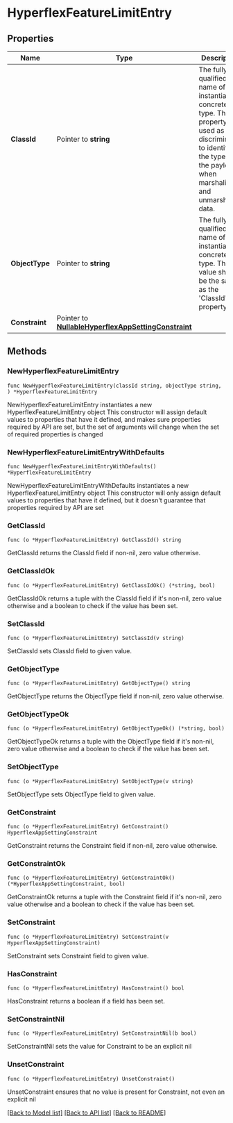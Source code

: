 # HyperflexFeatureLimitEntry

## Properties

Name | Type | Description | Notes
------------ | ------------- | ------------- | -------------
**ClassId** | Pointer to **string** | The fully-qualified name of the instantiated, concrete type. This property is used as a discriminator to identify the type of the payload when marshaling and unmarshaling data. | [default to "hyperflex.FeatureLimitEntry"]
**ObjectType** | Pointer to **string** | The fully-qualified name of the instantiated, concrete type. The value should be the same as the &#39;ClassId&#39; property. | [default to "hyperflex.FeatureLimitEntry"]
**Constraint** | Pointer to [**NullableHyperflexAppSettingConstraint**](hyperflex.AppSettingConstraint.md) |  | [optional] 

## Methods

### NewHyperflexFeatureLimitEntry

`func NewHyperflexFeatureLimitEntry(classId string, objectType string, ) *HyperflexFeatureLimitEntry`

NewHyperflexFeatureLimitEntry instantiates a new HyperflexFeatureLimitEntry object
This constructor will assign default values to properties that have it defined,
and makes sure properties required by API are set, but the set of arguments
will change when the set of required properties is changed

### NewHyperflexFeatureLimitEntryWithDefaults

`func NewHyperflexFeatureLimitEntryWithDefaults() *HyperflexFeatureLimitEntry`

NewHyperflexFeatureLimitEntryWithDefaults instantiates a new HyperflexFeatureLimitEntry object
This constructor will only assign default values to properties that have it defined,
but it doesn't guarantee that properties required by API are set

### GetClassId

`func (o *HyperflexFeatureLimitEntry) GetClassId() string`

GetClassId returns the ClassId field if non-nil, zero value otherwise.

### GetClassIdOk

`func (o *HyperflexFeatureLimitEntry) GetClassIdOk() (*string, bool)`

GetClassIdOk returns a tuple with the ClassId field if it's non-nil, zero value otherwise
and a boolean to check if the value has been set.

### SetClassId

`func (o *HyperflexFeatureLimitEntry) SetClassId(v string)`

SetClassId sets ClassId field to given value.


### GetObjectType

`func (o *HyperflexFeatureLimitEntry) GetObjectType() string`

GetObjectType returns the ObjectType field if non-nil, zero value otherwise.

### GetObjectTypeOk

`func (o *HyperflexFeatureLimitEntry) GetObjectTypeOk() (*string, bool)`

GetObjectTypeOk returns a tuple with the ObjectType field if it's non-nil, zero value otherwise
and a boolean to check if the value has been set.

### SetObjectType

`func (o *HyperflexFeatureLimitEntry) SetObjectType(v string)`

SetObjectType sets ObjectType field to given value.


### GetConstraint

`func (o *HyperflexFeatureLimitEntry) GetConstraint() HyperflexAppSettingConstraint`

GetConstraint returns the Constraint field if non-nil, zero value otherwise.

### GetConstraintOk

`func (o *HyperflexFeatureLimitEntry) GetConstraintOk() (*HyperflexAppSettingConstraint, bool)`

GetConstraintOk returns a tuple with the Constraint field if it's non-nil, zero value otherwise
and a boolean to check if the value has been set.

### SetConstraint

`func (o *HyperflexFeatureLimitEntry) SetConstraint(v HyperflexAppSettingConstraint)`

SetConstraint sets Constraint field to given value.

### HasConstraint

`func (o *HyperflexFeatureLimitEntry) HasConstraint() bool`

HasConstraint returns a boolean if a field has been set.

### SetConstraintNil

`func (o *HyperflexFeatureLimitEntry) SetConstraintNil(b bool)`

 SetConstraintNil sets the value for Constraint to be an explicit nil

### UnsetConstraint
`func (o *HyperflexFeatureLimitEntry) UnsetConstraint()`

UnsetConstraint ensures that no value is present for Constraint, not even an explicit nil

[[Back to Model list]](../README.md#documentation-for-models) [[Back to API list]](../README.md#documentation-for-api-endpoints) [[Back to README]](../README.md)


